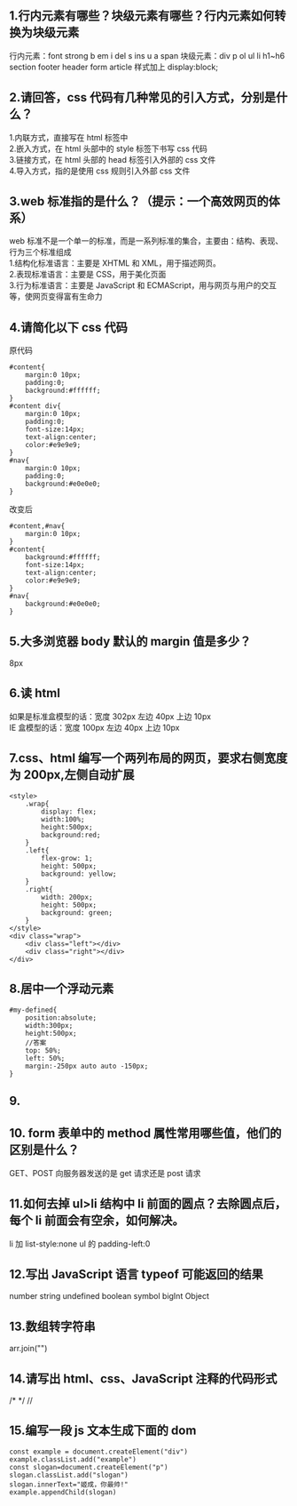 ## 1.行内元素有哪些？块级元素有哪些？行内元素如何转换为块级元素

行内元素：font strong b em i del s ins u a span
块级元素：div p ol ul li h1~h6 section footer header form article
样式加上 display:block;

## 2.请回答，css 代码有几种常见的引入方式，分别是什么？

1.内联方式，直接写在 html 标签中  
2.嵌入方式，在 html 头部中的 style 标签下书写 css 代码  
3.链接方式，在 html 头部的 head 标签引入外部的 css 文件<link rel="stylesheet" type="text/css" href="xxx.css">  
4.导入方式，指的是使用 css 规则引入外部 css 文件<style>@import url(xxx.css)</style>

## 3.web 标准指的是什么？（提示：一个高效网页的体系）

web 标准不是一个单一的标准，而是一系列标准的集合，主要由：结构、表现、行为三个标准组成  
1.结构化标准语言：主要是 XHTML 和 XML，用于描述网页。  
2.表现标准语言：主要是 CSS，用于美化页面  
3.行为标准语言：主要是 JavaScript 和 ECMAScript，用与网页与用户的交互等，使网页变得富有生命力

## 4.请简化以下 css 代码

原代码

```
#content{
    margin:0 10px;
    padding:0;
    background:#ffffff;
}
#content div{
    margin:0 10px;
    padding:0;
    font-size:14px;
    text-align:center;
    color:#e9e9e9;
}
#nav{
    margin:0 10px;
    padding:0;
    background:#e0e0e0;
}
```

改变后

```
#content,#nav{
    margin:0 10px;
}
#content{
    background:#ffffff;
    font-size:14px;
    text-align:center;
    color:#e9e9e9;
}
#nav{
    background:#e0e0e0;
}
```

## 5.大多浏览器 body 默认的 margin 值是多少？

8px

## 6.读 html

如果是标准盒模型的话：宽度 302px 左边 40px 上边 10px  
IE 盒模型的话：宽度 100px 左边 40px 上边 10px

## 7.css、html 编写一个两列布局的网页，要求右侧宽度为 200px,左侧自动扩展

```
<style>
    .wrap{
        display: flex;
        width:100%;
        height:500px;
        background:red;
    }
    .left{
        flex-grow: 1;
        height: 500px;
        background: yellow;
    }
    .right{
        width: 200px;
        height: 500px;
        background: green;
    }
</style>
<div class="wrap">
    <div class="left"></div>
    <div class="right"></div>
</div>
```

## 8.居中一个浮动元素

```
#my-defined{
    position:absolute;
    width:300px;
    height:500px;
    //答案
    top: 50%;
    left: 50%;
    margin:-250px auto auto -150px;
}
```

## 9.

## 10. form 表单中的 method 属性常用哪些值，他们的区别是什么？

GET、POST 向服务器发送的是 get 请求还是 post 请求

## 11.如何去掉 ul>li 结构中 li 前面的圆点？去除圆点后，每个 li 前面会有空余，如何解决。

li 加 list-style:none ul 的 padding-left:0

## 12.写出 JavaScript 语言 typeof 可能返回的结果

number string undefined boolean symbol bigInt Object

## 13.数组转字符串

arr.join("")

## 14.请写出 html、css、JavaScript 注释的代码形式

<!-- -->  /* */    //

## 15.编写一段 js 文本生成下面的 dom

```
const example = document.createElement("div")
example.classList.add("example")
const slogan=document.createElement("p")
slogan.classList.add("slogan")
slogan.innerText="姬成，你最帅!"
example.appendChild(slogan)
```
